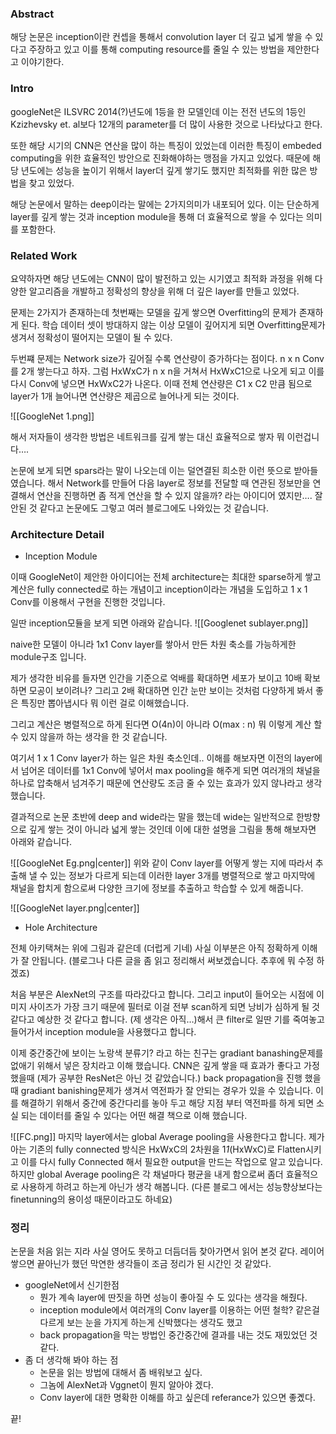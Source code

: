 ### Abstract

해당 논문은 inception이란 컨셉을 통해서 convolution layer 더 깊고 넓게 쌓을 수 있다고 주장하고 있고 이를 통해 computing resource를 줄일 수 있는 방법을 제안한다고 이야기한다.

### Intro

googleNet은 ILSVRC 2014(?)년도에 1등을 한 모델인데 이는 전전 년도의 1등인 Kzizhevsky et. al보다 12개의 parameter를 더 많이 사용한 것으로 나타났다고 한다.

또한 해당 시기의 CNN은 연산을 많이 하는 특징이 있었는데 이러한 특징이 embeded computing을 위한 효율적인 방안으로 진화해야하는 맹점을 가지고 있었다. 때문에 해당 년도에는 성능을 높이기 위해서 layer더 깊게 쌓기도 했지만 최적화를 위한 많은 방법을 찾고 있었다.

해당 논문에서 말하는 deep이라는 말에는 2가지의미가 내포되어 있다. 이는 단순하게 layer를 깊게 쌓는 것과 inception module을 통해 더 효율적으로 쌓을 수 있다는 의미를 포함한다.

### Related Work

요약하자면 해당 년도에는 CNN이 많이 발전하고 있는 시기였고 최적화 과정을 위해 다양한 알고리즘을 개발하고 정확성의 향상을 위해 더 깊은 layer를 만들고 있었다.

문제는 2가지가 존재하는데 첫번째는 모델을 깊게 쌓으면 Overfitting의 문제가 존재하게 된다. 학습 데이터 셋이 방대하지 않는 이상 모델이 깊어지게 되면 Overfitting문제가 생겨서 정확성이 떨어지는 모델이 될 수 있다.

두번쨰 문제는 Network size가 깊어질 수록 연산량이 증가하다는 점이다. n x n Conv를 2개 쌓는다고 하자. 그럼 HxWxC가 n x n을 거쳐서 HxWxC1으로 나오게 되고 이를 다시 Conv에 넣으면 HxWxC2가 나온다. 이때 전체 연산량은 C1 x C2 만큼 됨으로 layer가 1개 늘어나면 연산량은 제곱으로 늘어나게 되는 것이다.

![[GoogleNet 1.png]]

해서 저자들이 생각한 방법은 네트워크를 깊게 쌓는 대신 효율적으로 쌓자 뭐 이런겁니다….

논문에 보게 되면 spars라는 말이 나오는데 이는 덜연결된 희소한 이런 뜻으로 받아들였습니다. 해서 Network를 만들어 다음 layer로 정보를 전달할 때 연관된 정보만을 연결해서 연산을 진행하면 좀 적게 연산을 할 수 있지 않을까? 라는 아이디어 였지만…. 잘 안된 것 같다고 논문에도 그렇고 여러 블로그에도 나와있는 것 같습니다.

### Architecture Detail

- Inception Module

이때 GoogleNet이 제안한 아이디어는 전체 architecture는 최대한 sparse하게 쌓고 계산은 fully connected로 하는 개념이고 inception이라는 개념을 도입하고 1 x 1 Conv를 이용해서 구현을 진행한 것입니다.

일딴 inception모듈을 보게 되면 아래와 같습니다.
![[Googlenet sublayer.png]]

naive한 모델이 아니라 1x1 Conv layer를 쌓아서 만든 차원 축소를 가능하게한 module구조 입니다.

제가 생각한 비유를 들자면 인간을 기준으로 억배를 확대하면 세포가 보이고 10배 확보하면 모공이 보이려나? 그리고 2배 확대하면 인간 눈만 보이는 것처럼 다양하게 봐서 좋은 특징만 뽑아냅시다 뭐 이런 걸로 이해했습니다.

그리고 계산은 병렬적으로 하게 된다면 O(4n)이 아니라 O(max : n) 뭐 이렇게 계산 할 수 있지 않을까 하는 생각을 한 것 같습니다. 

여기서 1 x 1 Conv layer가 하는 일은 차원 축소인데.. 이해를 해보자면 이전의 layer에서 넘어온 데이터를 1x1 Conv에 넣어서 max pooling을 해주게 되면 여러개의 채널을 하나로 압축해서 넘겨주기 때문에 연산량도 조금 줄 수 있는 효과가 있지 않나라고 생각했습니다.

결과적으로 논문 초반에 deep and wide라는 말을 했는데 wide는 일반적으로 한방향으로 깊게 쌓는 것이 아니라 넓게 쌓는 것인데 이에 대한 설명을 그림을 통해 해보자면 아래와 같습니다.

![[GoogleNet Eg.png|center]]
위와 같이 Conv layer를 어떻게 쌓는 지에 따라서 추출해 낼 수 있는 정보가 다르게 되는데 이러한 layer 3개를 병렬적으로 쌓고 마지막에 채널을 합치게 함으로써 다양한 크기에 정보를 추출하고 학습할 수 있게 해줍니다.

![[GoogleNet layer.png|center]]

- Hole Architecture

전체 아키택쳐는 위에 그림과 같은데 (더럽게 기네) 사실 이부분은 아직 정확하게 이해가 잘 안됩니다. (블로그나 다른 글을 좀 읽고 정리해서 써보겠습니다. 추후에 뭐 수정 하겠죠)

처음 부분은 AlexNet의 구조를 따라갔다고 합니다. 그리고 input이 들어오는 시점에 이미지 사이즈가 가장 크기 때문에 필터로 이걸 전부 scan하게 되면 낭비가 심하게 될 것 같다고 예상한 것 같다고 합니다. (제 생각은 아직…)해서 큰 filter로 일딴 기를 죽여놓고 들어가서 inception module을 사용했다고 합니다.

이제 중간중간에 보이는 노랑색 분류기? 라고 하는 친구는 gradiant banashing문제를 없애기 위해서 넣은 장치라고 이해 했습니다. CNN은 깊게 쌓을 때 효과가 좋다고 가정했을때 (제가 공부한 ResNet은 아닌 것 같았습니다.) back propagation을 진행 했을 때 gradiant banishing문제가 생겨서 역전파가 잘 안되는 경우가 있을 수 있습니다. 이를 해결하기 위해서 중간에 중간다리를 놓아 두고 해당 지점 부터 역전파를 하게 되면 소실 되는 데이터를 줄일 수 있다는 어떤 해결 책으로 이해 했습니다.

![[FC.png]]
마지막 layer에서는 global Average pooling을 사용한다고 합니다. 제가아는 기존의 fully connected 방식은 HxWxC의 2차원을 1*1*(HxWxC)로 Flatten시키고 이를 다시 fully Connected 해서 필요한 output을 만드는 작업으로 알고 있습니다. 하지만 global Average pooling은 각 채널마다 평균을 내게 함으로써 좀더 효율적으로 사용하게 하려고 하는게 아닌가 생각 해봅니다. (다른 블로그 에서는 성능향상보다는 finetunning의 용이성 때문이라고도 하네요)

### 정리

논문을 처음 읽는 지라 사실 영어도 못하고 더듬더듬 찾아가면서 읽어 본것 같다. 레이어 쌓으면 끝아닌가 했던 막연한 생각들이 조금 정리가 된 시간인 것 같았다.

- googleNet에서 신기한점
    - 뭔가 계속 layer에 딴짓을 하면 성능이 좋아질 수 도 있다는 생각을 해줬다.
    - inception module에서 여러개의 Conv layer를 이용하는 어떤 철학? 같은걸 다르게 보는 눈을 가지게 하는게 신박했다는 생각도 했고
    - back propagation을 막는 방법인 중간중간에 결과를 내는 것도 재밌었던 것 같다.
- 좀 더 생각해 봐야 하는 점
    - 논문을 읽는 방법에 대해서 좀 배워보고 싶다.
    - 그놈에 AlexNet과 Vggnet이 뭔지 알아야 겠다.
    - Conv layer에 대한 명확한 이해를 하고 싶은데 referance가 있으면 좋곘다.

끝!